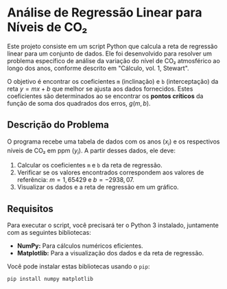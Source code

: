 # Análise de Regressão Linear para Níveis de CO₂

Este projeto consiste em um script Python que calcula a reta de regressão linear para um conjunto de dados. Ele foi desenvolvido para resolver um problema específico de análise da variação do nível de CO₂ atmosférico ao longo dos anos, conforme descrito em "Cálculo, vol. 1, Stewart".

O objetivo é encontrar os coeficientes `m` (inclinação) e `b` (interceptação) da reta $y = mx + b$ que melhor se ajusta aos dados fornecidos. Estes coeficientes são determinados ao se encontrar os **pontos críticos** da função de soma dos quadrados dos erros, $g(m, b)$.

## Descrição do Problema

O programa recebe uma tabela de dados com os anos ($x_i$) e os respectivos níveis de CO₂ em ppm ($y_i$). A partir desses dados, ele deve:
1.  Calcular os coeficientes `m` e `b` da reta de regressão.
2.  Verificar se os valores encontrados correspondem aos valores de referência: $m = 1,65429$ e $b = -2938,07$.
3.  Visualizar os dados e a reta de regressão em um gráfico.

## Requisitos

Para executar o script, você precisará ter o Python 3 instalado, juntamente com as seguintes bibliotecas:

-   **NumPy:** Para cálculos numéricos eficientes.
-   **Matplotlib:** Para a visualização dos dados e da reta de regressão.

Você pode instalar estas bibliotecas usando o `pip`:

```bash
pip install numpy matplotlib